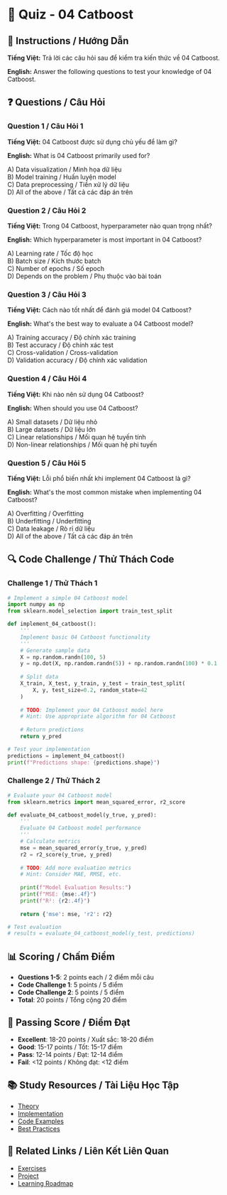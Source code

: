 # 🧠 Quiz - 04 Catboost

## 📝 Instructions / Hướng Dẫn

**Tiếng Việt:** Trả lời các câu hỏi sau để kiểm tra kiến thức về 04 Catboost.

**English:** Answer the following questions to test your knowledge of 04 Catboost.

## ❓ Questions / Câu Hỏi

### Question 1 / Câu Hỏi 1
**Tiếng Việt:** 04 Catboost được sử dụng chủ yếu để làm gì?

**English:** What is 04 Catboost primarily used for?

A) Data visualization / Minh họa dữ liệu  
B) Model training / Huấn luyện model  
C) Data preprocessing / Tiền xử lý dữ liệu  
D) All of the above / Tất cả các đáp án trên

### Question 2 / Câu Hỏi 2
**Tiếng Việt:** Trong 04 Catboost, hyperparameter nào quan trọng nhất?

**English:** Which hyperparameter is most important in 04 Catboost?

A) Learning rate / Tốc độ học  
B) Batch size / Kích thước batch  
C) Number of epochs / Số epoch  
D) Depends on the problem / Phụ thuộc vào bài toán

### Question 3 / Câu Hỏi 3
**Tiếng Việt:** Cách nào tốt nhất để đánh giá model 04 Catboost?

**English:** What's the best way to evaluate a 04 Catboost model?

A) Training accuracy / Độ chính xác training  
B) Test accuracy / Độ chính xác test  
C) Cross-validation / Cross-validation  
D) Validation accuracy / Độ chính xác validation

### Question 4 / Câu Hỏi 4
**Tiếng Việt:** Khi nào nên sử dụng 04 Catboost?

**English:** When should you use 04 Catboost?

A) Small datasets / Dữ liệu nhỏ  
B) Large datasets / Dữ liệu lớn  
C) Linear relationships / Mối quan hệ tuyến tính  
D) Non-linear relationships / Mối quan hệ phi tuyến

### Question 5 / Câu Hỏi 5
**Tiếng Việt:** Lỗi phổ biến nhất khi implement 04 Catboost là gì?

**English:** What's the most common mistake when implementing 04 Catboost?

A) Overfitting / Overfitting  
B) Underfitting / Underfitting  
C) Data leakage / Rò rỉ dữ liệu  
D) All of the above / Tất cả các đáp án trên

## 🔍 Code Challenge / Thử Thách Code

### Challenge 1 / Thử Thách 1
```python
# Implement a simple 04 Catboost model
import numpy as np
from sklearn.model_selection import train_test_split

def implement_04_catboost():
    '''
    Implement basic 04 Catboost functionality
    '''
    # Generate sample data
    X = np.random.randn(100, 5)
    y = np.dot(X, np.random.randn(5)) + np.random.randn(100) * 0.1
    
    # Split data
    X_train, X_test, y_train, y_test = train_test_split(
        X, y, test_size=0.2, random_state=42
    )
    
    # TODO: Implement your 04 Catboost model here
    # Hint: Use appropriate algorithm for 04 Catboost
    
    # Return predictions
    return y_pred

# Test your implementation
predictions = implement_04_catboost()
print(f"Predictions shape: {predictions.shape}")
```

### Challenge 2 / Thử Thách 2
```python
# Evaluate your 04 Catboost model
from sklearn.metrics import mean_squared_error, r2_score

def evaluate_04_catboost_model(y_true, y_pred):
    '''
    Evaluate 04 Catboost model performance
    '''
    # Calculate metrics
    mse = mean_squared_error(y_true, y_pred)
    r2 = r2_score(y_true, y_pred)
    
    # TODO: Add more evaluation metrics
    # Hint: Consider MAE, RMSE, etc.
    
    print(f"Model Evaluation Results:")
    print(f"MSE: {mse:.4f}")
    print(f"R²: {r2:.4f}")
    
    return {'mse': mse, 'r2': r2}

# Test evaluation
# results = evaluate_04_catboost_model(y_test, predictions)
```

## 📊 Scoring / Chấm Điểm

- **Questions 1-5**: 2 points each / 2 điểm mỗi câu
- **Code Challenge 1**: 5 points / 5 điểm
- **Code Challenge 2**: 5 points / 5 điểm
- **Total**: 20 points / Tổng cộng 20 điểm

## 🎯 Passing Score / Điểm Đạt

- **Excellent**: 18-20 points / Xuất sắc: 18-20 điểm
- **Good**: 15-17 points / Tốt: 15-17 điểm  
- **Pass**: 12-14 points / Đạt: 12-14 điểm
- **Fail**: <12 points / Không đạt: <12 điểm

## 📚 Study Resources / Tài Liệu Học Tập

- [Theory](./THEORY_04_catboost.md)
- [Implementation](./IMPLEMENTATION_04_catboost.md)
- [Code Examples](./CODE_EXAMPLES_04_catboost.md)
- [Best Practices](./BEST_PRACTICES_04_catboost.md)

## 🔗 Related Links / Liên Kết Liên Quan

- [Exercises](./EXERCISES_04_catboost.md)
- [Project](./PROJECT_04_catboost.md)
- [Learning Roadmap](./LEARNING_ROADMAP_04_catboost.md)
